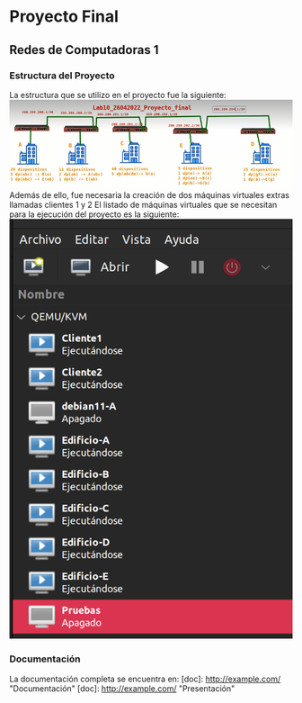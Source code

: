 # Proyecto Final
## Redes de Computadoras 1

### Estructura del Proyecto
La estructura que se utilizo en el proyecto fue la siguiente:
![Structure](https://github.com/ErikssonHerlo/Proyecto2Redes/blob/main/structure.jpeg)
Además de ello, fue necesaria la creación de dos máquinas virtuales extras llamadas clientes 1 y 2
El listado de máquinas virtuales que se necesitan para la ejecución del proyecto es la siguiente:
![ListVM](https://github.com/ErikssonHerlo/Proyecto2Redes/blob/main/VMList.png)

### Documentación
La documentación completa se encuentra en:
[doc]: http://example.com/  "Documentación"
[doc]: http://example.com/  "Presentación"
